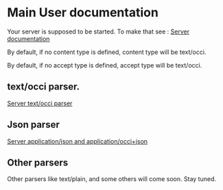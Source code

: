 # Main User documentation
Your server is supposed to be started.
To make that see : [Server documentation](server.md)

By default, if no content type is defined, content type will be text/occi.

By default, if no accept type is defined, accept type will be text/occi.

## text/occi parser.

[Server text/occi parser](usertextocci.md)

## Json parser

[Server application/json and application/occi+json](userjson.md)

## Other parsers
Other parsers like text/plain, and some others will come soon. Stay tuned.